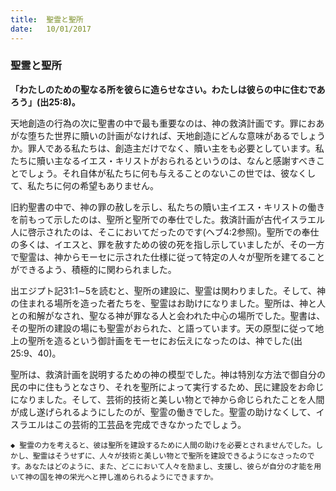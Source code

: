 ```yaml
---
title:  聖霊と聖所
date:   10/01/2017
---
```


### 聖霊と聖所

**「わたしのための聖なる所を彼らに造らせなさい。わたしは彼らの中に住むであろう」(出25:8)。**

天地創造の行為の次に聖書の中で最も重要なのは、神の救済計画です。罪におあがな堕ちた世界に贖いの計画がなければ、天地創造にどんな意味があるでしょうか。罪人である私たちは、創造主だけでなく、贖い主をも必要としています。私たちに贖い主なるイエス・キリストがおられるというのは、なんと感謝すべきことでしょう。それ自体が私たちに何も与えることのないこの世では、彼なくして、私たちに何の希望もありません。

旧約聖書の中で、神の罪の赦しを示し、私たちの贖い主イエス・キリストの働きを前もって示したのは、聖所と聖所での奉仕でした。救済計画が古代イスラエル人に啓示されたのは、そこにおいてだったのです(ヘブ4:2参照)。聖所での奉仕の多くは、イエスと、罪を赦すための彼の死を指し示していましたが、その一方で聖霊は、神からモーセに示された仕様に従って特定の人々が聖所を建てることができるよう、積極的に関わられました。

出エジプト記31:1∼5を読むと、聖所の建設に、聖霊は関わりました。そして、神の住まれる場所を造った者たちを、聖霊はお助けになりました。聖所は、神と人との和解がなされ、聖なる神が罪なる人と会われた中心の場所でした。聖書は、その聖所の建設の場にも聖霊がおられた、と語っています。天の原型に従って地上の聖所を造るという御計画をモーセにお伝えになったのは、神でした(出25:9、40)。

聖所は、救済計画を説明するための神の模型でした。神は特別な方法で御自分の民の中に住もうとなさり、それを聖所によって実行するため、民に建設をお命じになりました。そして、芸術的技術と美しい物とで神から命じられたことを人間が成し遂げられるようにしたのが、聖霊の働きでした。聖霊の助けなくして、イスラエルはこの芸術的工芸品を完成できなかったでしょう。

`◆ 聖霊の力を考えると、彼は聖所を建設するために人間の助けを必要とされませんでした。しかし、聖霊はそうせずに、人々が技術と美しい物とで聖所を建設できるようになさったのです。あなたはどのように、また、どこにおいて人々を励まし、支援し、彼らが自分の才能を用いて神の国を神の栄光へと押し進められるようにできますか。`
